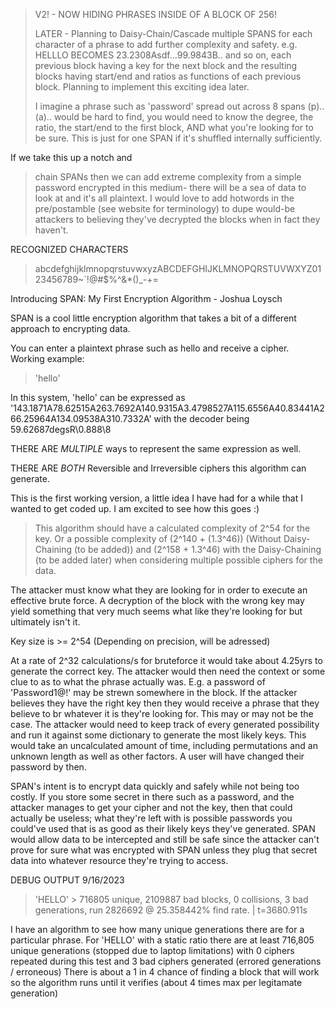 
> V2! - NOW HIDING PHRASES INSIDE OF A BLOCK OF 256!
>
> LATER - Planning to Daisy-Chain/Cascade multiple SPANS for each character of a phrase to add further complexity and safety. e.g. HELLLO BECOMES 23.2308Asdf...99.9843B.. and so on, each previous block having a key for the next block and the resulting blocks having start/end and ratios as functions of
> each previous block. Planning to implement this exciting idea later.
>
> I imagine a phrase such as 'password' spread out across 8 spans (p)..(a).. would be hard to find, you would need to know the degree, the ratio, the start/end to the first block, AND what you're looking for to be sure. This is just for one SPAN if it's shuffled internally sufficiently.

If we take this up a notch and
> chain SPANs then we can add extreme complexity from a simple password encrypted in this medium- there will be a sea of data to look at and it's all plaintext. I would love to add hotwords in the pre/postamble (see website for terminology) to dupe would-be attackers to believing they've decrypted the blocks
> when in fact they haven't.


RECOGNIZED CHARACTERS
> abcdefghijklmnopqrstuvwxyzABCDEFGHIJKLMNOPQRSTUVWXYZ0123456789~`!@#$%^&*()_-+=



Introducing SPAN: My First Encryption Algorithm - Joshua Loysch

SPAN is a cool little encryption algorithm that takes a bit of a different approach to encrypting data. 

You can enter a plaintext phrase such as hello and receive a cipher. Working example:

> 'hello'

In this system, 'hello' can be expressed as '143.1871A78.62515A263.7692A140.9315A3.4798527A115.6556A40.83441A266.25964A134.09538A310.7332A' with the decoder being 59.62687degsR\\0.888\\8

THERE ARE *MULTIPLE* ways to represent the same expression as well.

THERE ARE *BOTH* Reversible and Irreversible ciphers this algorithm can generate.

This is the first working version, a little idea I have had for a while that I wanted to get coded up. I am excited to see how this goes :)

> This algorithm should have a calculated complexity of 2^54 for the key. Or a possible complexity of (2^140 + (1.3^46)) (Without Daisy-Chaining (to be added)) and (2^158 + 1.3^46) with the Daisy-Chaining (to be added later) when considering multiple possible ciphers for the data.

The attacker must know what they are looking for in order to execute an effective brute force. A decryption of the block with the wrong key may yield something that very much seems what like they're looking for but ultimately isn't it.

Key size is >= 2^54 (Depending on precision, will be adressed)

At a rate of 2^32 calculations/s for bruteforce it would take about 4.25yrs to generate the correct key. The attacker would then need the context or some clue to as to what the phrase actually was. E.g. a password of 'Password1@!' may be strewn somewhere in the block. If the attacker believes they have the right key
then they would receive a phrase that they believe to br whatever it is they're looking for. This may or may not be the case. The attacker would need to keep track of every generated possibility and run it against some dictionary to generate the most likely keys. This would take an uncalculated amount of time, including permutations and an unknown length as well as other factors. A user will have changed their password by then.

SPAN's intent is to encrypt data quickly and safely while not being too costly. If you store some secret in there such as a password, and the attacker manages to get your cipher and not the key, then that could actually be useless; what they're left with is possible passwords you could've used that is as good as their likely keys they've generated. SPAN would allow data to be intercepted and still be safe since the attacker can't prove for sure what was encrypted with SPAN unless they plug that secret data into whatever resource they're trying to access.

DEBUG OUTPUT 9/16/2023

> 'HELLO' > 716805 unique, 2109887 bad blocks, 0 collisions, 3 bad generations, run 2826692 @ 25.358442% find rate. | t=3680.911s

I have an algorithm to see how many unique generations there are for a particular phrase. For 'HELLO' with a static ratio there are at least 716,805 unique generations (stopped due to laptop limitations) with 0 ciphers repeated during this test and 3 bad ciphers generated (errored generations / erroneous)
There is about a 1 in 4 chance of finding a block that will work so the algorithm runs until it verifies (about 4 times max per legitamate generation)
